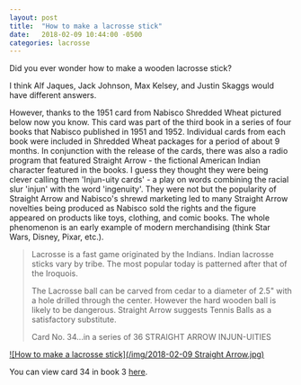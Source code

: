 ```yaml
---
layout: post
title:  "How to make a lacrosse stick"
date:   2018-02-09 10:44:00 -0500
categories: lacrosse
---
```


Did you ever wonder how to make a wooden lacrosse stick?

I think Alf Jaques, Jack Johnson, Max Kelsey, and Justin Skaggs would have different answers.

However, thanks to the 1951 card from Nabisco Shredded Wheat pictured below now you know. This card was part of the third book in a series of four books that Nabisco published in 1951 and 1952. Individual cards from each book were included in Shredded Wheat packages for a period of about 9 months. In conjunction with the release of the cards, there was also a radio program that featured Straight Arrow - the fictional American Indian character featured in the books. I guess they thought they were being clever calling them 'Injun-uity cards' - a play on words combining the racial slur 'injun' with the word 'ingenuity'. They were not but the popularity of Straight Arrow and Nabisco's shrewd marketing led to many Straight Arrow novelties being produced as Nabisco sold the rights and the figure appeared on products like toys, clothing, and comic books. The whole phenomenon is an early example of modern merchandising (think Star Wars, Disney, Pixar, etc.).

> Lacrosse is a fast game originated by the Indians. Indian lacrosse sticks vary by tribe. The most popular today is patterned after that of the Iroquois.
> 
> The Lacrosse ball can be carved from cedar to a diameter of 2.5" with a hole drilled through the center. However the hard wooden ball is likely to be dangerous. Straight Arrow suggests Tennis Balls as a satisfactory substitute.
> 
> Card No. 34...in a series of 36 STRAIGHT ARROW INJUN-UITIES

[![How to make a lacrosse stick](/img/2018-02-09 Straight Arrow.jpg)](http://rolandanderson.se/straight_arrow/framesbook3/b3card33.php)

You can view card 34 in book 3 [here](http://rolandanderson.se/straight_arrow/framesbook3/b3card33.php).